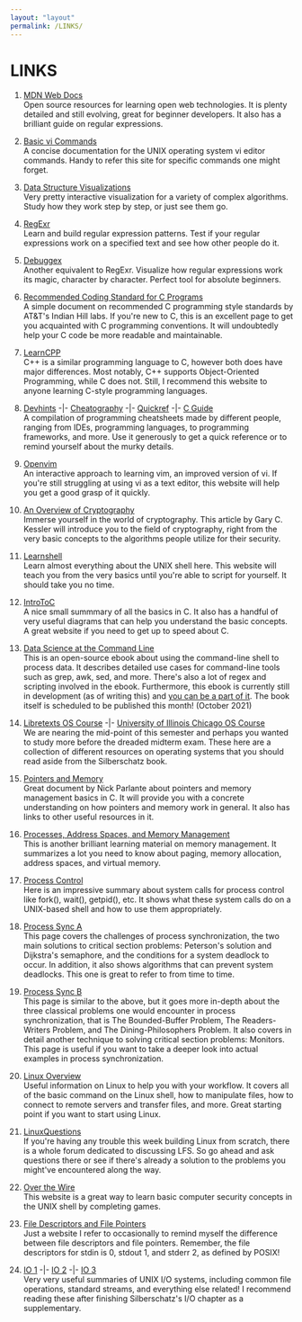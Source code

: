 ```yaml
---
layout: "layout"
permalink: /LINKS/
---
```


# LINKS

1. [MDN Web Docs](https://developer.mozilla.org/en-US/)<br>
Open source resources for learning open web technologies.
It is plenty detailed and still evolving, great for beginner developers.
It also has a brilliant guide on regular expressions.

2. [Basic vi Commands](https://www.cs.colostate.edu/helpdocs/vi.html)<br>
A concise documentation for the UNIX operating system vi editor commands.
Handy to refer this site for specific commands one might forget.

3. [Data Structure Visualizations](https://www.cs.usfca.edu/~galles/visualization/Algorithms.html)<br>
Very pretty interactive visualization for a variety of complex algorithms.
Study how they work step by step, or just see them go.

4. [RegExr](https://godbolt.org/)<br>
Learn and build regular expression patterns.
Test if your regular expressions work on a specified text and see how other people do it.

5. [Debuggex](https://www.debuggex.com/)<br>
Another equivalent to RegExr.
Visualize how regular expressions work its magic, character by character.
Perfect tool for absolute beginners.

6. [Recommended Coding Standard for C Programs](https://www.doc.ic.ac.uk/lab/cplus/cstyle.html)<br>
A simple document on recommended C programming style standards by AT&T's Indian Hill labs.
If you're new to C, this is an excellent page to get you acquainted with C programming conventions.
It will undoubtedly help your C code be more readable and maintainable.

7. [LearnCPP](https://www.learncpp.com/)<br>
C++ is a similar programming language to C, however both does have major differences. Most notably, C++ supports Object-Oriented Programming, while C does not. Still, I recommend this website to anyone learning C-style programming languages.

8. [Devhints](https://devhints.io/) -|- [Cheatography](https://cheatography.com/programming/) -|- [Quickref](https://quickref.me/) -|- [C Guide](https://courses.cs.washington.edu/courses/cse351/14sp/sections/1/Cheatsheet-c.pdf)<br>
A compilation of programming cheatsheets made by different people, ranging from IDEs, programming languages, to programming frameworks, and more. Use it generously to get a quick reference or to remind yourself about the murky details.

9. [Openvim](https://www.openvim.com/tutorial.html)<br>
An interactive approach to learning vim, an improved version of vi. If you're still struggling at using vi as a text editor, this website will help you get a good grasp of it quickly.

10. [An Overview of Cryptography](https://www.garykessler.net/library/crypto.html)<br>
Immerse yourself in the world of cryptography. This article by Gary C. Kessler will introduce you to the field of cryptography, right from the very basic concepts to the algorithms people utilize for their security.

11. [Learnshell](https://www.learnshell.org/)<br>
Learn almost everything about the UNIX shell here. This website will teach you from the very basics until you're able to script for yourself. It should take you no time.

12. [IntroToC](https://eleceng.dit.ie/frank/IntroToC/)<br>
A nice small summmary of all the basics in C. It also has a handful of very useful diagrams that can help you understand the basic concepts. A great website if you need to get up to speed about C.

13. [Data Science at the Command Line](https://www.datascienceatthecommandline.com/2e/)<br>
This is an open-source ebook about using the command-line shell to process data. It describes detailed use cases for command-line tools such as grep, awk, sed, and more. There's also a lot of regex and scripting involved in the ebook. Furthermore, this ebook is currently still in development (as of writing this) and [you can be a part of it](https://github.com/jeroenjanssens/data-science-at-the-command-line). The book itself is scheduled to be published this month! (October 2021)

14. [Libretexts OS Course](https://eng.libretexts.org/Courses/Delta_College/Operating_System%3A_The_Basics) -|- [University of Illinois Chicago OS Course](https://www.cs.uic.edu/~jbell/CourseNotes/OperatingSystems/)<br>
We are nearing the mid-point of this semester and perhaps you wanted to study more before the dreaded midterm exam. These here are a collection of different resources on operating systems that you should read aside from the Silberschatz book.

15. [Pointers and Memory](http://cslibrary.stanford.edu/102/PointersAndMemory.pdf)<br>
Great document by Nick Parlante about pointers and memory management basics in C. It will provide you with a concrete understanding on how pointers and memory work in general. It also has links to other useful resources in it.

16. [Processes, Address Spaces, and Memory Management](https://people.cs.pitt.edu/~aus/cs449/ts-lecture12.pdf)<br>
This is another brilliant learning material on memory management. It summarizes a lot you need to know about paging, memory allocation, address spaces, and virtual memory.

17. [Process Control](https://www.cs.uregina.ca/Links/class-info/330/Fork/fork.html#fork)<br>
Here is an impressive summary about system calls for process control like fork(), wait(), getpid(), etc. It shows what these system calls do on a UNIX-based shell and how to use them appropriately.

18. [Process Sync A](http://www2.cs.uregina.ca/~hamilton/courses/330/notes/synchro/synchro.html)<br>
This page covers the challenges of process synchronization, the two main solutions to critical section problems: Peterson's solution and Dijkstra's semaphore, and the conditions for a system deadlock to occur. In addition, it also shows algorithms that can prevent system deadlocks. This one is great to refer to from time to time.

19. [Process Sync B](https://www.cs.uic.edu/~jbell/CourseNotes/OperatingSystems/5_Synchronization.html)<br>
This page is similar to the above, but it goes more in-depth about the three classical problems one would encounter in process synchronization, that is The Bounded-Buffer Problem, The Readers-Writers Problem, and The Dining-Philosophers Problem. It also covers in detail another technique to solving critical section problems: Monitors. This page is useful if you want to take a deeper look into actual examples in process synchronization.

20. [Linux Overview](https://cvw.cac.cornell.edu/Linux/)<br>
Useful information on Linux to help you with your workflow. It covers all of the basic command on the Linux shell, how to manipulate files, how to connect to remote servers and transfer files, and more. Great starting point if you want to start using Linux.

21. [LinuxQuestions](https://www.linuxquestions.org/questions/linux-from-scratch-13/)<br>
If you're having any trouble this week building Linux from scratch, there is a whole forum dedicated to discussing LFS. So go ahead and ask questions there or see if there's already a solution to the problems you might've encountered along the way.

22. [Over the Wire](https://overthewire.org/)<br>
This website is a great way to learn basic computer security concepts in the UNIX shell by completing games. 

23. [File Descriptors and File Pointers](https://newbedev.com/what-s-the-difference-between-a-file-descriptor-and-file-pointer)<br>
Just a website I refer to occasionally to remind myself the difference between file descriptors and file pointers. Remember, the file descriptors for stdin is 0, stdout 1, and stderr 2, as defined by POSIX!

24. [IO 1]() -|- [IO 2]() -|- [IO 3]()<br>
Very very useful summaries of UNIX I/O systems, including common file operations, standard streams, and everything else related! I recommend reading these after finishing Silberschatz's I/O chapter as a supplementary.